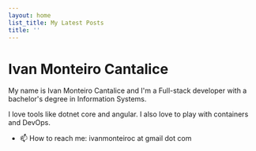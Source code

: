 ```yaml
---
layout: home
list_title: My Latest Posts
title: ''
---
```

# Ivan Monteiro Cantalice

My name is Ivan Monteiro Cantalice and I'm a Full-stack developer with a bachelor's degree in Information Systems.

I love tools like dotnet core and angular. I also love to play with containers and DevOps.

- 📫 How to reach me: ivanmonteiroc at gmail dot com
